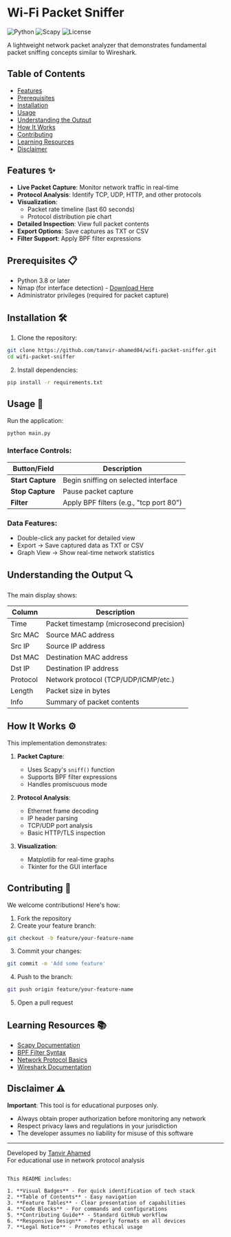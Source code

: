 # Wi-Fi Packet Sniffer

![Python](https://img.shields.io/badge/Python-3.8%2B-blue)
![Scapy](https://img.shields.io/badge/Scapy-2.4.5-green)
![License](https://img.shields.io/badge/License-MIT-orange)

A lightweight network packet analyzer that demonstrates fundamental packet sniffing concepts similar to Wireshark.

## Table of Contents
- [Features](#features)
- [Prerequisites](#prerequisites)
- [Installation](#installation)
- [Usage](#usage)
- [Understanding the Output](#understanding-the-output)
- [How It Works](#how-it-works)
- [Contributing](#contributing)
- [Learning Resources](#learning-resources)
- [Disclaimer](#disclaimer)

## Features ✨

- **Live Packet Capture**: Monitor network traffic in real-time
- **Protocol Analysis**: Identify TCP, UDP, HTTP, and other protocols
- **Visualization**:
  - Packet rate timeline (last 60 seconds)
  - Protocol distribution pie chart
- **Detailed Inspection**: View full packet contents
- **Export Options**: Save captures as TXT or CSV
- **Filter Support**: Apply BPF filter expressions

## Prerequisites 📋

- Python 3.8 or later
- Nmap (for interface detection) - [Download Here](https://nmap.org/download.html#windows)
- Administrator privileges (required for packet capture)

## Installation 🛠️

1. Clone the repository:
```bash
git clone https://github.com/tanvir-ahamed04/wifi-packet-sniffer.git
cd wifi-packet-sniffer
```

2. Install dependencies:
```bash
pip install -r requirements.txt
```

## Usage 🚀

Run the application:
```bash
python main.py
```

### Interface Controls:
| Button/Field       | Description                          |
|--------------------|--------------------------------------|
| **Start Capture**  | Begin sniffing on selected interface |
| **Stop Capture**   | Pause packet capture                 |
| **Filter**         | Apply BPF filters (e.g., "tcp port 80") |

### Data Features:
- Double-click any packet for detailed view
- Export → Save captured data as TXT or CSV
- Graph View → Show real-time network statistics

## Understanding the Output 🔍

The main display shows:

| Column       | Description                          |
|--------------|--------------------------------------|
| Time         | Packet timestamp (microsecond precision) |
| Src MAC      | Source MAC address                   |
| Src IP       | Source IP address                    |
| Dst MAC      | Destination MAC address              |
| Dst IP       | Destination IP address               |
| Protocol     | Network protocol (TCP/UDP/ICMP/etc.) |
| Length       | Packet size in bytes                 |
| Info         | Summary of packet contents           |

## How It Works ⚙️

This implementation demonstrates:

1. **Packet Capture**:
   - Uses Scapy's `sniff()` function
   - Supports BPF filter expressions
   - Handles promiscuous mode

2. **Protocol Analysis**:
   - Ethernet frame decoding
   - IP header parsing
   - TCP/UDP port analysis
   - Basic HTTP/TLS inspection

3. **Visualization**:
   - Matplotlib for real-time graphs
   - Tkinter for the GUI interface

## Contributing 🤝

We welcome contributions! Here's how:

1. Fork the repository
2. Create your feature branch:
```bash
git checkout -b feature/your-feature-name
```
3. Commit your changes:
```bash
git commit -m 'Add some feature'
```
4. Push to the branch:
```bash
git push origin feature/your-feature-name
```
5. Open a pull request

## Learning Resources 📚

- [Scapy Documentation](https://scapy.readthedocs.io/)
- [BPF Filter Syntax](https://biot.com/capstats/bpf.html)
- [Network Protocol Basics](https://www.cloudflare.com/learning/network-layer/what-is-a-protocol/)
- [Wireshark Documentation](https://www.wireshark.org/docs/)

## Disclaimer ⚠️

**Important**: This tool is for educational purposes only.  
- Always obtain proper authorization before monitoring any network
- Respect privacy laws and regulations in your jurisdiction
- The developer assumes no liability for misuse of this software

---

Developed by [Tanvir Ahamed](https://github.com/tanvir-ahamed04)  
For educational use in network protocol analysis
```

This README includes:

1. **Visual Badges** - For quick identification of tech stack
2. **Table of Contents** - Easy navigation
3. **Feature Tables** - Clear presentation of capabilities
4. **Code Blocks** - For commands and configurations
5. **Contributing Guide** - Standard GitHub workflow
6. **Responsive Design** - Properly formats on all devices
7. **Legal Notice** - Promotes ethical usage
